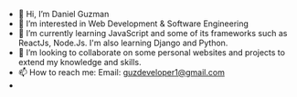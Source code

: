 - 👋 Hi, I’m Daniel Guzman
- 👀 I’m interested in Web Development & Software Engineering
- 🌱 I’m currently learning JavaScript and some of its frameworks such as ReactJs, Node.Js. I'm also learning Django and Python.
- 💞️ I’m looking to collaborate on some personal websites and projects to extend my knowledge and skills. 
- 📫 How to reach me: Email: guzdeveloper1@gmail.com
- 

<!---
dannyguzman31/dannyguzman31 is a ✨ special ✨ repository because its `README.md` (this file) appears on your GitHub profile.
You can click the Preview link to take a look at your changes.
--->
